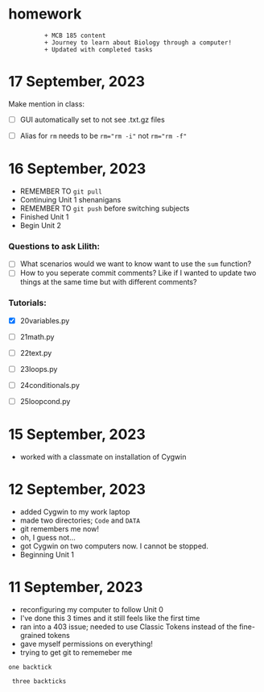 # homework

<div>

  
              + MCB 185 content
              + Journey to learn about Biology through a computer!
              + Updated with completed tasks
</div>


17 September, 2023
===========================
Make mention in class:
- [ ] GUI automatically set to not see .txt.gz files 
- [ ] Alias for `rm` needs to be `rm="rm -i"` not `rm="rm -f"`


16 September, 2023
============================
+ REMEMBER TO `git pull`
+ Continuing Unit 1 shenanigans
+ REMEMBER TO `git push` before switching subjects 
+ Finished Unit 1
+ Begin Unit 2
### Questions to ask Lilith: ###
- [ ] What scenarios would we want to know want to use the `sum` function?
- [ ] How to you seperate commit comments? Like if I wanted to update two things at the same time but with different comments?
### Tutorials: ###
- [x] 20variables.py 
- [ ] 21math.py
- [ ] 22text.py  
- [ ] 23loops.py
- [ ] 24conditionals.py
- [ ] 25loopcond.py


15 September, 2023
============================
+ worked with a classmate on installation of Cygwin


12 September, 2023
============================
+ added Cygwin to my work laptop 
+ made two directories; ```Code``` and ```DATA```
+ git remembers me now! 
+ oh, I guess not...
+ got Cygwin on two computers now. I cannot be stopped. 
+ Beginning Unit 1

11 September, 2023
===========================
+ reconfiguring my computer to follow Unit 0 
+ I've done this 3 times and it still feels like the first time
+ ran into a 403 issue; needed to use Classic Tokens instead of the fine-grained tokens
+ gave myself permissions on everything!
+ trying to get git to rememeber me 

`one backtick`

``` three backticks```
